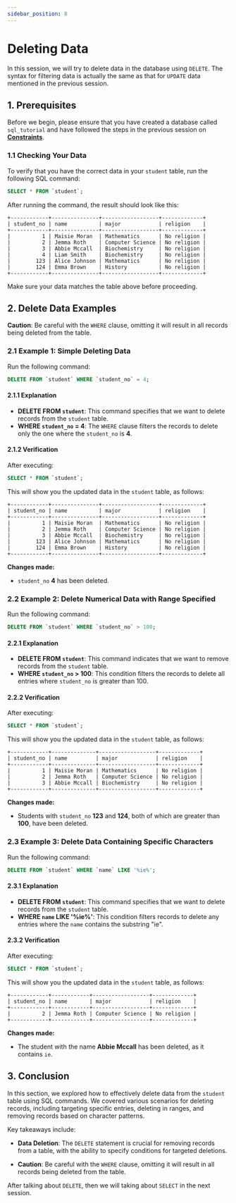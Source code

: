 ```yaml
---
sidebar_position: 8
---
```


# Deleting Data

In this session, we will try to delete data in the database using `DELETE`. The syntax for filtering data is actually the same as that for `UPDATE` data mentioned in the previous session.

## 1. Prerequisites

Before we begin, please ensure that you have created a database called `sql_tutorial` and have followed the steps in the previous session on [**Constraints**](/docs/MySQL/Updating-Data).

### 1.1 Checking Your Data

To verify that you have the correct data in your `student` table, run the following SQL command:

```sql
SELECT * FROM `student`;
```

After running the command, the result should look like this:

```
+------------+---------------+------------------+-------------+
| student_no | name          | major            | religion    |
+------------+---------------+------------------+-------------+
|          1 | Maisie Moran  | Mathematics      | No religion |
|          2 | Jemma Roth    | Computer Science | No religion |
|          3 | Abbie Mccall  | Biochemistry     | No religion |
|          4 | Liam Smith    | Biochemistry     | No religion |
|        123 | Alice Johnson | Mathematics      | No religion |
|        124 | Emma Brown    | History          | No religion |
+------------+---------------+------------------+-------------+
```

Make sure your data matches the table above before proceeding.

## 2. Delete Data Examples

**Caution**: Be careful with the `WHERE` clause, omitting it will result in all records being deleted from the table.

### 2.1 Example 1: Simple Deleting Data

Run the following command:

```sql
DELETE FROM `student` WHERE `student_no` = 4;
```

#### 2.1.1 Explanation

- **DELETE FROM `student`**: This command specifies that we want to delete records from the `student` table.
- **WHERE `student_no` = 4**: The `WHERE` clause filters the records to delete only the one where the `student_no` is **4**.

#### 2.1.2 Verification

After executing:

```sql
SELECT * FROM `student`;
```

This will show you the updated data in the `student` table, as follows:

```
+------------+---------------+------------------+-------------+
| student_no | name          | major            | religion    |
+------------+---------------+------------------+-------------+
|          1 | Maisie Moran  | Mathematics      | No religion |
|          2 | Jemma Roth    | Computer Science | No religion |
|          3 | Abbie Mccall  | Biochemistry     | No religion |
|        123 | Alice Johnson | Mathematics      | No religion |
|        124 | Emma Brown    | History          | No religion |
+------------+---------------+------------------+-------------+
```

**Changes made:**
- `student_no` **4** has been deleted.

### 2.2 Example 2: Delete Numerical Data with Range Specified

Run the following command:

```sql
DELETE FROM `student` WHERE `student_no` > 100;
```

#### 2.2.1 Explanation

- **DELETE FROM `student`**: This command indicates that we want to remove records from the `student` table.
- **WHERE `student_no` > 100**: This condition filters the records to delete all entries where `student_no` is greater than 100.

#### 2.2.2 Verification

After executing:

```sql
SELECT * FROM `student`;
```

This will show you the updated data in the `student` table, as follows:

```
+------------+--------------+------------------+-------------+
| student_no | name         | major            | religion    |
+------------+--------------+------------------+-------------+
|          1 | Maisie Moran | Mathematics      | No religion |
|          2 | Jemma Roth   | Computer Science | No religion |
|          3 | Abbie Mccall | Biochemistry     | No religion |
+------------+--------------+------------------+-------------+
```

**Changes made:**
- Students with `student_no` **123** and **124**, both of which are greater than **100**, have been deleted.

### 2.3 Example 3: Delete Data Containing Specific Characters

Run the following command:

```sql
DELETE FROM `student` WHERE `name` LIKE '%ie%';
```

#### 2.3.1 Explanation

- **DELETE FROM `student`**: This command specifies that we want to delete records from the `student` table.
- **WHERE `name` LIKE '%ie%'**: This condition filters records to delete any entries where the `name` contains the substring "ie".

#### 2.3.2 Verification

After executing:

```sql
SELECT * FROM `student`;
```

This will show you the updated data in the `student` table, as follows:

```
+------------+------------+------------------+-------------+
| student_no | name       | major            | religion    |
+------------+------------+------------------+-------------+
|          2 | Jemma Roth | Computer Science | No religion |
+------------+------------+------------------+-------------+
```

**Changes made:**
- The student with the name **Abbie Mccall** has been deleted, as it contains `ie`.

## 3. Conclusion

In this section, we explored how to effectively delete data from the `student` table using SQL commands. We covered various scenarios for deleting records, including targeting specific entries, deleting in ranges, and removing records based on character patterns.

Key takeaways include:

- **Data Deletion**: The `DELETE` statement is crucial for removing records from a table, with the ability to specify conditions for targeted deletions.

- **Caution**: Be careful with the `WHERE` clause, omitting it will result in all records being deleted from the table.

After talking about `DELETE`, then we will taking about `SELECT` in the next session.